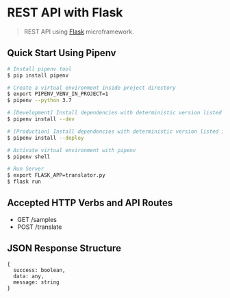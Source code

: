 # REST API with Flask

> REST API using [Flask](https://flask.palletsprojects.com/en/1.1.x/) microframework.

## Quick Start Using Pipenv

```bash
# Install pipenv tool
$ pip install pipenv

# Create a virtual environment inside project directory
$ export PIPENV_VENV_IN_PROJECT=1
$ pipenv --python 3.7

# [Development] Install dependencies with deterministic version listed in Pipfile.lock
$ pipenv install --dev

# [Production] Install dependencies with deterministic version listed in Pipfile.lock
$ pipenv install --deploy

# Activate virtual environment with pipenv
$ pipenv shell

# Run Server
$ export FLASK_APP=translator.py
$ flask run
```

## Accepted HTTP Verbs and API Routes

- GET /samples
- POST /translate

## JSON Response Structure

```
{
  success: boolean,
  data: any,
  message: string
}
```
